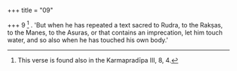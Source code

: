 +++
title = "09"

+++
9 [^7] . 'But when he has repeated a text sacred to Rudra, to the Rakṣas, to the Manes, to the Asuras, or that contains an imprecation, let him touch water, and so also when he has touched his own body.'


[^7]:  This verse is found also in the Karmapradīpa III, 8, 4.

